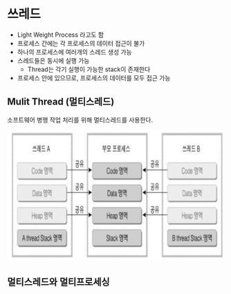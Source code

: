 # 쓰레드

- Light Weight Process 라고도 함
- 프로세스 간에는 각 프로세스의 데이터 접근이 불가
- 하나의 프로세스에 여러개의 스레드 생성 가능
- 스레드들은 동시에 실행 가능
  - Thread는 각기 실행이 가능한 stack이 존재한다
- 프로세스 안에 있으므로, 프로세스의 데이터를 모두 접근 가능  

## Mulit Thread (멀티스레드)
소프트웨어 병행 작업 처리를 위해 멀티스레드를 사용한다.  

![mt](../img/multithread.PNG)  

## 멀티스레드와 멀티프로세싱
